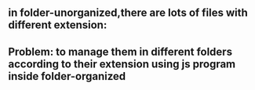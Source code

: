  ## in folder-unorganized,there are lots of files with different extension:
 ## Problem: to manage them in different folders according to their extension using js program inside folder-organized